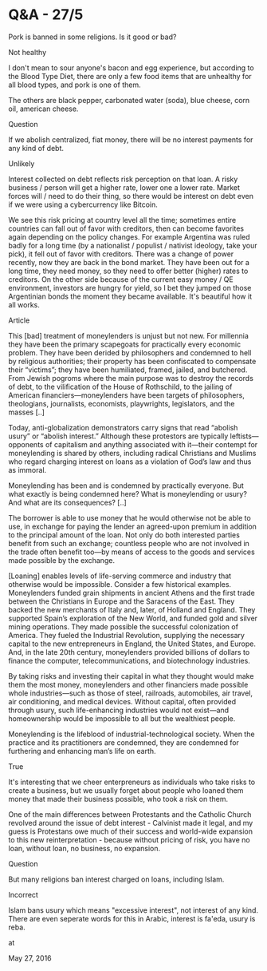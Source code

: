 # Q&A - 27/5
Pork is banned in some religions. Is it good or bad?

Not healthy 

I don't mean to sour anyone's bacon and egg experience, but according to the Blood Type Diet, there are only a few food items that are unhealthy for all blood types, and pork is one of them.

The others are black pepper, carbonated water (soda), blue cheese, corn oil, american cheese.

Question



If we abolish centralized, fiat money, there will be no interest payments for any kind of debt. 



Unlikely



Interest collected on debt reflects risk perception on that loan. A risky business / person will get a higher rate, lower one a lower rate. Market forces will / need to do their thing, so there would be interest on debt even if we were using a cybercurrency like Bitcoin.

We see this risk pricing at country level all the time; sometimes entire countries can fall out of favor with creditors, then can become favorites again depending on the policy changes. For example Argentina was ruled badly for a long time (by a nationalist / populist / nativist ideology, take your pick), it fell out of favor with creditors. There was a change of power recently, now they are back in the bond market. They have been out for a long time, they need money, so they need to offer better (higher) rates to creditors. On the other side because of the current easy money / QE environment, investors are hungry for yield, so I bet they jumped on those Argentinian bonds the moment they became available. It's beautiful how it all works. 



Article




This [bad] treatment of moneylenders is unjust but not new. For millennia they have been the primary scapegoats for practically every economic problem. They have been derided by philosophers and condemned to hell by religious authorities; their property has been confiscated to compensate their “victims”; they have been humiliated, framed, jailed, and butchered. From Jewish pogroms where the main purpose was to destroy the records of debt, to the vilification of the House of Rothschild, to the jailing of American financiers—moneylenders have been targets of philosophers, theologians, journalists, economists, playwrights, legislators, and the masses [..]



Today, anti-globalization demonstrators carry signs that read “abolish usury” or “abolish interest.” Although these protestors are typically leftists—opponents of capitalism and anything associated with it—their contempt for moneylending is shared by others, including radical Christians and Muslims who regard charging interest on loans as a violation of God’s law and thus as immoral.



Moneylending has been and is condemned by practically everyone. But what exactly is being condemned here? What is moneylending or usury? And what are its consequences? [..]



The borrower is able to use money that he would otherwise not be able to use, in exchange for paying the lender an agreed-upon premium in addition to the principal amount of the loan. Not only do both interested parties benefit from such an exchange; countless people who are not involved in the trade often benefit too—by means of access to the goods and services made possible by the exchange.



[Loaning] enables levels of life-serving commerce and industry that otherwise would be impossible. Consider a few historical examples. Moneylenders funded grain shipments in ancient Athens and the first trade between the Christians in Europe and the Saracens of the East. They backed the new merchants of Italy and, later, of Holland and England. They supported Spain’s exploration of the New World, and funded gold and silver mining operations. They made possible the successful colonization of America. They fueled the Industrial Revolution, supplying the necessary capital to the new entrepreneurs in England, the United States, and Europe. And, in the late 20th century, moneylenders provided billions of dollars to finance the computer, telecommunications, and biotechnology industries.



By taking risks and investing their capital in what they thought would make them the most money, moneylenders and other financiers made possible whole industries—such as those of steel, railroads, automobiles, air travel, air conditioning, and medical devices. Without capital, often provided through usury, such life-enhancing industries would not exist—and homeownership would be impossible to all but the wealthiest people.



Moneylending is the lifeblood of industrial-technological society. When the practice and its practitioners are condemned, they are condemned for furthering and enhancing man’s life on earth.




True



It's interesting that we cheer enterpreneurs as individuals who take risks to create a business, but we usually forget about people who loaned them money that made their business possible, who took a risk on them. 



One of the main differences between Protestants and the Catholic Church revolved around the issue of debt interest - Calvinist made it legal, and my guess is Protestans owe much of their success and world-wide expansion to this new reinterpretation - because without pricing of risk, you have no loan, without loan, no business, no expansion.


Question 



But many religions ban interest charged on loans, including Islam.



Incorrect



Islam bans usury which means "excessive interest", not interest of any kind. There are even seperate words for this in Arabic, interest is fa'eda, usury is reba. 











at

May 27, 2016















